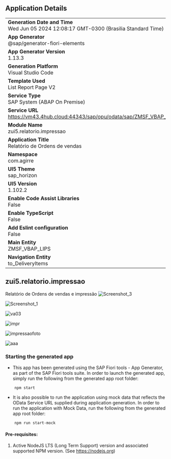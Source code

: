 ## Application Details
|               |
| ------------- |
|**Generation Date and Time**<br>Wed Jun 05 2024 12:08:17 GMT-0300 (Brasilia Standard Time)|
|**App Generator**<br>@sap/generator-fiori-elements|
|**App Generator Version**<br>1.13.3|
|**Generation Platform**<br>Visual Studio Code|
|**Template Used**<br>List Report Page V2|
|**Service Type**<br>SAP System (ABAP On Premise)|
|**Service URL**<br> https://vm43.4hub.cloud:44343/sap/opu/odata/sap/ZMSF_VBAP_LIPS_CDS
|**Module Name**<br>zui5.relatorio.impressao|
|**Application Title**<br>Relatório de Ordens de vendas |
|**Namespace**<br>com.agirre|
|**UI5 Theme**<br>sap_horizon|
|**UI5 Version**<br>1.102.2|
|**Enable Code Assist Libraries**<br>False|
|**Enable TypeScript**<br>False|
|**Add Eslint configuration**<br>False|
|**Main Entity**<br>ZMSF_VBAP_LIPS|
|**Navigation Entity**<br>to_DeliveryItems|

## zui5.relatorio.impressao

Relatório de Ordens de vendas e impressão
![Screenshot_3](https://github.com/user-attachments/assets/bf9a2526-356a-4719-90c7-b455171ac874)

![Screenshot_1](https://github.com/user-attachments/assets/03a2253c-439b-4fb5-b848-9def911aa15e)

![va03](https://github.com/user-attachments/assets/ac9a695c-2868-464d-a1c4-587b9e3d1648)

![impr](https://github.com/user-attachments/assets/30e24c45-f191-47ba-b14e-37fa3d35d291)

![impressaofoto](https://github.com/user-attachments/assets/1ee38185-190e-4b8a-937e-19b2edcf2652)

![aaa](https://github.com/user-attachments/assets/8d97285b-0e41-45c3-8325-d9b292c6897e)



### Starting the generated app

-   This app has been generated using the SAP Fiori tools - App Generator, as part of the SAP Fiori tools suite.  In order to launch the generated app, simply run the following from the generated app root folder:

```
    npm start
```

- It is also possible to run the application using mock data that reflects the OData Service URL supplied during application generation.  In order to run the application with Mock Data, run the following from the generated app root folder:

```
    npm run start-mock
```

#### Pre-requisites:

1. Active NodeJS LTS (Long Term Support) version and associated supported NPM version.  (See https://nodejs.org)


